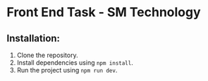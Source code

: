 # Front End Task - SM Technology

## Installation:

1. Clone the repository.
2. Install dependencies using `npm install`.
3. Run the project using `npm run dev`.
